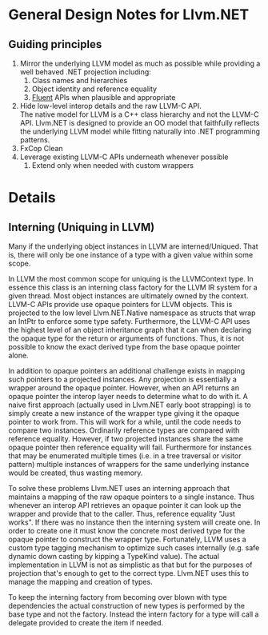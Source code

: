# General Design Notes for Llvm.NET
## Guiding principles
1) Mirror the underlying LLVM model as much as possible while 
providing a well behaved .NET projection including:
   1) Class names and hierarchies
   1) Object identity and reference equality
   3) [Fluent](https://en.wikipedia.org/wiki/Fluent_interface) APIs when plausible and appropriate
1) Hide low-level interop details and the raw LLVM-C API.  
The native model for LLVM is a C++ class hierarchy and not the LLVM-C API.
Llvm.NET is designed to provide an OO model that faithfully reflects the
underlying LLVM model while fitting naturally into .NET programming patterns.
1) FxCop Clean
4) Leverage existing LLVM-C APIs underneath whenever possible
   1) Extend only when needed with custom wrappers

# Details
## Interning (Uniquing in LLVM)
Many if the underlying object instances in LLVM are interned/Uniqued. That is,
there will only be one instance of a type with a given value within some scope.

In LLVM the most common scope for uniquing is the LLVMContext type. In essence
this class is an interning class factory for the LLVM IR system for a given thread.
Most object instances are ultimately owned by the context. LLVM-C APIs provide use
opaque pointers for LLVM objects. This is projected to the low level Llvm.NET.Native
namespace as structs that wrap an IntPtr to enforce some type safety. Furthermore,
the LLVM-C API uses the highest level of an object inheritance graph that it can when
declaring the opaque type for the return or arguments of functions. Thus, it is not
possible to know the exact derived type from the base opaque pointer alone.

In addition to opaque pointers an additional challenge exists in mapping such pointers
to a projected instances. Any projection is essentially a wrapper around the opaque
pointer. However, when an API returns an opaque pointer the interop layer needs to
determine what to do with it. A naive first approach (actually used in Llvm.NET early
 boot strapping) is to simply create a new instance of the wrapper type giving it the
opaque pointer to work from. This will work for a while, until the code needs to compare
two instances. Ordinarily reference types are compared with reference equality. However,
if two projected instances share the same opaque pointer then reference equality will fail.
Furthermore for instances that may be enumerated multiple times (i.e. in a tree
traversal or visitor pattern) multiple instances of wrappers for the same underlying
instance would be created, thus wasting memory. 

To solve these problems Llvm.NET uses an interning approach that maintains a mapping of
the raw opaque pointers to a single instance. Thus whenever an interop API retrieves an
opaque pointer it can look up the wrapper and provide that to the caller. Thus, reference
equality "Just works". If there was no instance then the interning system will create one.
In order to create one it must know the concrete most derived type for the opaque pointer
to construct the wrapper type. Fortunately, LLVM uses a custom type tagging mechanism to
optimize such cases internally (e.g. safe dynamic down casting by kipping a TypeKind value).
The actual implementation in LLVM is not as simplistic as that but for the purposes of
projection that's enough to get to the correct type. Llvm.NET uses this to manage the
mapping and creation of types.

To keep the interning factory from becoming over blown with type dependencies the actual
construction of new types is performed by the base type and not the factory. Instead the
intern factory for a type will call a delegate provided to create the item if needed.

